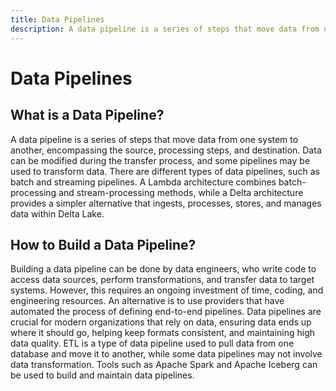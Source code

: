 ```yaml
---
title: Data Pipelines
description: A data pipeline is a series of steps that move data from one system to another, encompassing the source, processing steps, and destination. Data can be modified during the transfer process, and some pipelines may be used to transform data.
---
```


# Data Pipelines

## What is a Data Pipeline?

A data pipeline is a series of steps that move data from one system to another, encompassing the source, processing steps, and destination. Data can be modified during the transfer process, and some pipelines may be used to transform data. There are different types of data pipelines, such as batch and streaming pipelines. A Lambda architecture combines batch-processing and stream-processing methods, while a Delta architecture provides a simpler alternative that ingests, processes, stores, and manages data within Delta Lake.

## How to Build a Data Pipeline?

Building a data pipeline can be done by data engineers, who write code to access data sources, perform transformations, and transfer data to target systems. However, this requires an ongoing investment of time, coding, and engineering resources. An alternative is to use providers that have automated the process of defining end-to-end pipelines. Data pipelines are crucial for modern organizations that rely on data, ensuring data ends up where it should go, helping keep formats consistent, and maintaining high data quality. ETL is a type of data pipeline used to pull data from one database and move it to another, while some data pipelines may not involve data transformation. Tools such as Apache Spark and Apache Iceberg can be used to build and maintain data pipelines.
